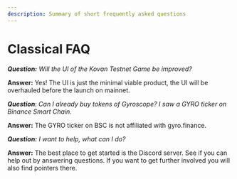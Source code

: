 ```yaml
---
description: Summary of short frequently asked questions
---
```


# Classical FAQ

_**Question:** Will the UI of the Kovan Testnet Game be improved?_

**Answer:** Yes! The UI is just the minimal viable product, the UI will be overhauled before the launch on mainnet.



_**Question**: Can I already buy tokens of Gyroscope? I saw a GYRO ticker on Binance Smart Chain._

**Answer:** The GYRO ticker on BSC is not affiliated with gyro.finance.&#x20;



_**Question:** I want to help, what can I do?_

**Answer:** The best place to get started is the Discord server. See if you can help out by answering questions. If you want to get further involved you will also find pointers there.
